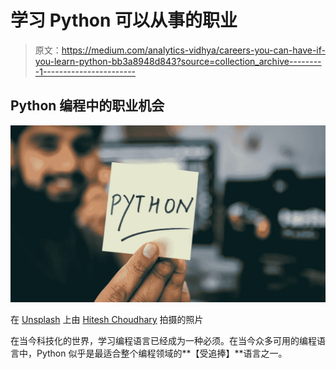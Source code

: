 # 学习 Python 可以从事的职业

> 原文：<https://medium.com/analytics-vidhya/careers-you-can-have-if-you-learn-python-bb3a8948d843?source=collection_archive---------1----------------------->

## Python 编程中的职业机会

![](img/d0a2167bad247a7baab2a54f4fc2b563.png)

在 [Unsplash](/?utm_source=unsplash&utm_medium=referral&utm_content=creditCopyText) 上由 [Hitesh Choudhary](https://unsplash.com/@hiteshchoudhary?utm_source=unsplash&utm_medium=referral&utm_content=creditCopyText) 拍摄的照片

在当今科技化的世界，学习编程语言已经成为一种必须。在当今众多可用的编程语言中，Python 似乎是最适合整个编程领域的**【受追捧】**语言之一。